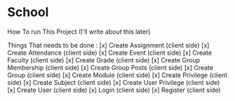 # School

How To run This Project (I'll write about this later)

Things That needs to be done : 
    [x] Create Assignment (client side)
    [x] Create Attendance (client side)
    [x] Create Event (client side)
    [x] Create Faculty (client side)
    [x] Create Grade (client side)
    [x] Create Group Membership (client side)
    [x] Create Group Posts (client side)
    [x] Create Group (client side)
    [x] Create Module (client side)
    [x] Create Privilege (client side)
    [x] Create Subject (client side)
    [x] Create User Privilege (client side)
    [x] Create User (client side)
    [x] Login (client side)
    [x] Register (client side)
    
    